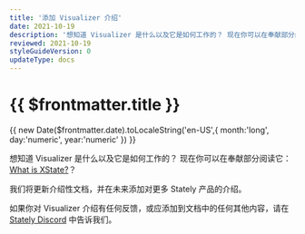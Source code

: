 ```yaml
---
title: '添加 Visualizer 介绍'
date: 2021-10-19
description: '想知道 Visualizer 是什么以及它是如何工作的？ 现在你可以在奉献部分阅读它：什么是 XState？'
reviewed: 2021-10-19
styleGuideVersion: 0
updateType: docs
---
```


<h1>{{ $frontmatter.title }}</h1>
<p class="date">{{ new Date($frontmatter.date).toLocaleString('en-US',{ month:'long', day:'numeric', year:'numeric' }) }}</p>

想知道 Visualizer 是什么以及它是如何工作的？ 现在你可以在奉献部分阅读它： [What is XState?](./docs/visualizer)？

我们将更新介绍性文档，并在未来添加对更多 Stately 产品的介绍。

如果你对 Visualizer 介绍有任何反馈，或应添加到文档中的任何其他内容，请在 [Stately Discord](https://discord.gg/xstate) 中告诉我们。
